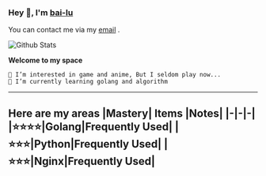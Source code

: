 ### Hey 👋, I'm [bai-lu][homePage]

You can contact me via my [email][myEmail] .

![Github Stats](https://github-readme-stats.vercel.app/api?username=bai-lu&show_icons=true)  

**Welcome to my space**

```
👀 I’m interested in game and anime, But I seldom play now...
🌱 I’m currently learning golang and algorithm
```

---

**Here are my areas**
|Mastery| Items |Notes|
|-|-|-|
|⭐⭐⭐⭐|Golang|Frequently Used|
|⭐⭐⭐|Python|Frequently Used|
|⭐⭐⭐|Nginx|Frequently Used|
---

[homePage]: https://bai-lu.github.io/
[myEmail]: vasterlu@gmail.com

<!---
bai-lu/bai-lu is a ✨ special ✨ repository because its `README.md` (this file) appears on your GitHub profile.
You can click the Preview link to take a look at your changes.
--->
